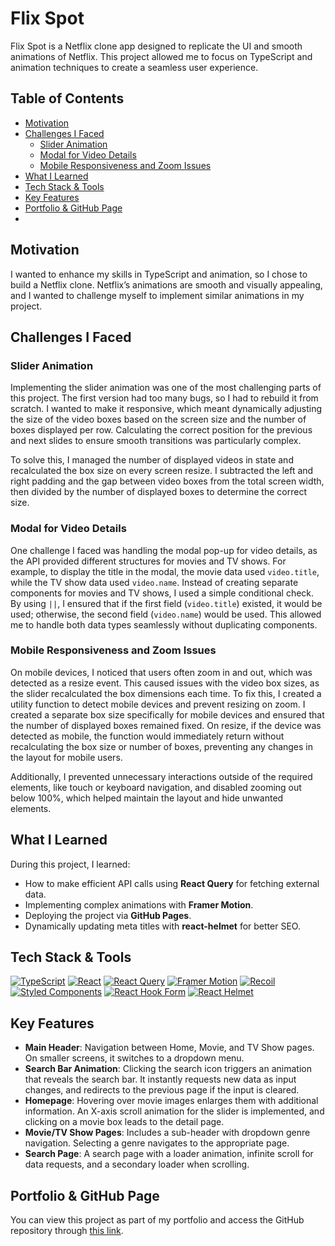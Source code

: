 # Flix Spot

Flix Spot is a Netflix clone app designed to replicate the UI and smooth animations of Netflix. This project allowed me to focus on TypeScript and animation techniques to create a seamless user experience.

## Table of Contents
- [Motivation](#motivation)
- [Challenges I Faced](#challenges-i-faced)
  - [Slider Animation](#slider-animation)
  - [Modal for Video Details](#modal-for-video-details)
  - [Mobile Responsiveness and Zoom Issues](#mobile-responsiveness-and-zoom-issues)
- [What I Learned](#what-i-learned)
- [Tech Stack & Tools](#tech-stack--tools)
- [Key Features](#key-features)
- [Portfolio & GitHub Page](#portfolio--github-page)
- 
## Motivation

I wanted to enhance my skills in TypeScript and animation, so I chose to build a Netflix clone. Netflix’s animations are smooth and visually appealing, and I wanted to challenge myself to implement similar animations in my project.

## Challenges I Faced

### Slider Animation

Implementing the slider animation was one of the most challenging parts of this project. The first version had too many bugs, so I had to rebuild it from scratch. I wanted to make it responsive, which meant dynamically adjusting the size of the video boxes based on the screen size and the number of boxes displayed per row. Calculating the correct position for the previous and next slides to ensure smooth transitions was particularly complex.

To solve this, I managed the number of displayed videos in state and recalculated the box size on every screen resize. I subtracted the left and right padding and the gap between video boxes from the total screen width, then divided by the number of displayed boxes to determine the correct size. 

### Modal for Video Details

One challenge I faced was handling the modal pop-up for video details, as the API provided different structures for movies and TV shows. For example, to display the title in the modal, the movie data used `video.title`, while the TV show data used `video.name`. Instead of creating separate components for movies and TV shows, I used a simple conditional check. By using `||`, I ensured that if the first field (`video.title`) existed, it would be used; otherwise, the second field (`video.name`) would be used. This allowed me to handle both data types seamlessly without duplicating components.

### Mobile Responsiveness and Zoom Issues

On mobile devices, I noticed that users often zoom in and out, which was detected as a resize event. This caused issues with the video box sizes, as the slider recalculated the box dimensions each time. To fix this, I created a utility function to detect mobile devices and prevent resizing on zoom. I created a separate box size specifically for mobile devices and ensured that the number of displayed boxes remained fixed. On resize, if the device was detected as mobile, the function would immediately return without recalculating the box size or number of boxes, preventing any changes in the layout for mobile users.

Additionally, I prevented unnecessary interactions outside of the required elements, like touch or keyboard navigation, and disabled zooming out below 100%, which helped maintain the layout and hide unwanted elements.

## What I Learned

During this project, I learned:
- How to make efficient API calls using **React Query** for fetching external data.
- Implementing complex animations with **Framer Motion**.
- Deploying the project via **GitHub Pages**.
- Dynamically updating meta titles with **react-helmet** for better SEO.

## Tech Stack & Tools

[![TypeScript](https://img.shields.io/badge/TypeScript-007ACC?style=for-the-badge&logo=typescript&logoColor=white)](https://www.typescriptlang.org/) [![React](https://img.shields.io/badge/React-61DAFB?style=for-the-badge&logo=react&logoColor=black)](https://reactjs.org/) [![React Query](https://img.shields.io/badge/React%20Query-FF4154?style=for-the-badge&logo=react-query&logoColor=white)](https://react-query.tanstack.com/) [![Framer Motion](https://img.shields.io/badge/Framer%20Motion-0055FF?style=for-the-badge&logo=framer&logoColor=white)](https://www.framer.com/motion/) [![Recoil](https://img.shields.io/badge/Recoil-3578E5?style=for-the-badge&logo=recoil&logoColor=white)](https://recoiljs.org/) [![Styled Components](https://img.shields.io/badge/Styled%20Components-DB7093?style=for-the-badge&logo=styled-components&logoColor=white)](https://styled-components.com/) [![React Hook Form](https://img.shields.io/badge/React%20Hook%20Form-EC5990?style=for-the-badge&logo=reacthookform&logoColor=white)](https://react-hook-form.com/) [![React Helmet](https://img.shields.io/badge/React%20Helmet-006400?style=for-the-badge)](https://github.com/nfl/react-helmet)

## Key Features

- **Main Header**: Navigation between Home, Movie, and TV Show pages. On smaller screens, it switches to a dropdown menu.
- **Search Bar Animation**: Clicking the search icon triggers an animation that reveals the search bar. It instantly requests new data as input changes, and redirects to the previous page if the input is cleared.
- **Homepage**: Hovering over movie images enlarges them with additional information. An X-axis scroll animation for the slider is implemented, and clicking on a movie box leads to the detail page.
- **Movie/TV Show Pages**: Includes a sub-header with dropdown genre navigation. Selecting a genre navigates to the appropriate page.
- **Search Page**: A search page with a loader animation, infinite scroll for data requests, and a secondary loader when scrolling.

## Portfolio & GitHub Page

You can view this project as part of my portfolio and access the GitHub repository through [this link](https://qwery1237.github.io/portfolio/).

